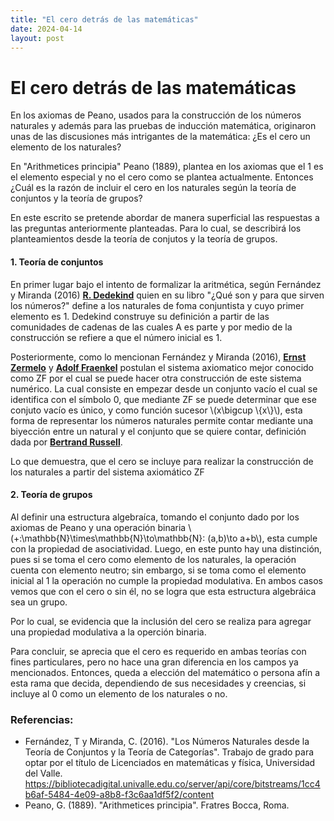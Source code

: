```yaml
---
title: "El cero detrás de las matemáticas"
date: 2024-04-14
layout: post
---
```

# El cero detrás de las matemáticas
En los axiomas de Peano, usados para la construcción de los números naturales y además para las pruebas de inducción matemática, originaron unas de las discusiones más intrigantes de la matemática: ¿Es el cero un elemento de los naturales? 

En "Arithmetices principia" Peano (1889), plantea en los axiomas que el 1 es el elemento especial y no el cero como se plantea actualmente. Entonces ¿Cuál es la razón de incluir el cero en los naturales según la teoría de conjuntos y la teoría de grupos?

En este escrito se pretende abordar de manera superficial las respuestas a las preguntas anteriormente planteadas. Para lo cual, se describirá los planteamientos desde la teoría de conjutos y la teoría de grupos. 
#### 1. Teoría de conjuntos
En primer lugar bajo el intento de formalizar la aritmética, según Fernández y Miranda (2016) [**R. Dedekind**](https://virtual.uptc.edu.co/ova/estadistica/docs/autores/pag/mat/Dedekind-1.asp.htm) quien en su libro "¿Qué son y para que sirven los números?" define a los naturales de foma conjuntista y cuyo primer elemento es 1. Dedekind construye su definición a partir de las comunidades de cadenas de las cuales A es parte y por medio de la construcción se refiere a que el número inicial es 1.

Posteriormente, como lo mencionan Fernández y Miranda (2016), [**Ernst Zermelo**](https://matematics.wordpress.com/2019/11/13/ernst-friedrich-ferdinand-zermelo/) y [**Adolf Fraenkel**](https://mathshistory.st-andrews.ac.uk/Biographies/Fraenkel/) postulan el sistema axiomatico mejor conocido como ZF por el cual se puede hacer otra construcción de este sistema numérico. La cual consiste en empezar desde un conjunto vacío el cual se identifica con el símbolo 0, que mediante ZF se puede determinar que ese conjuto vacío es único, y como función sucesor \\(x\bigcup \\{x\\}\\), esta forma de representar los números naturales permite contar mediante una biyección entre un natural y el conjunto que se quiere contar, definición dada por [**Bertrand Russell**](https://www.filosofos.net/russell/russell_bio.htm).

Lo que demuestra, que el cero se incluye para realizar la construcción de los naturales a partir del sistema axiomático ZF
#### 2. Teoría de grupos
Al definir una estructura algebraíca, tomando el conjunto dado por los axiomas de Peano y una operación binaria \\(+:\mathbb{N}\times\mathbb{N}\to\mathbb{N}: (a,b)\to a+b\\), esta cumple con la propiedad de asociatividad. Luego, en este punto hay una distinción, pues si se toma el cero como elemento de los naturales, la operación cuenta con elemento neutro; sin embargo, si se toma como el elemento inicial al 1 la operación no cumple la propiedad modulativa. En ambos casos vemos que con el cero o sin él, no se logra que esta estructura algebráica sea un grupo.

Por lo cual, se evidencia que la inclusión del cero se realiza para agregar una propiedad modulativa a la operción binaria.

Para concluir, se aprecia que el cero es requerido en ambas teorías con fines particulares, pero no hace una gran diferencia en los campos ya mencionados. Entonces, queda a elección del matemático o persona afín a esta rama que decida, dependiendo de sus necesidades y creencias, si incluye al 0 como un elemento de los naturales o no.

### Referencias:
- Fernández, T y Miranda, C. (2016). "Los Números Naturales desde la Teoría de
Conjuntos y la Teoría de Categorías". Trabajo de grado para optar por el título de Licenciados en matemáticas y física, Universidad del Valle. https://bibliotecadigital.univalle.edu.co/server/api/core/bitstreams/1cc4b6af-5484-4e09-a8b8-f3c6aa1df5f2/content
- Peano, G. (1889). "Arithmetices principia".  Fratres Bocca, Roma.



